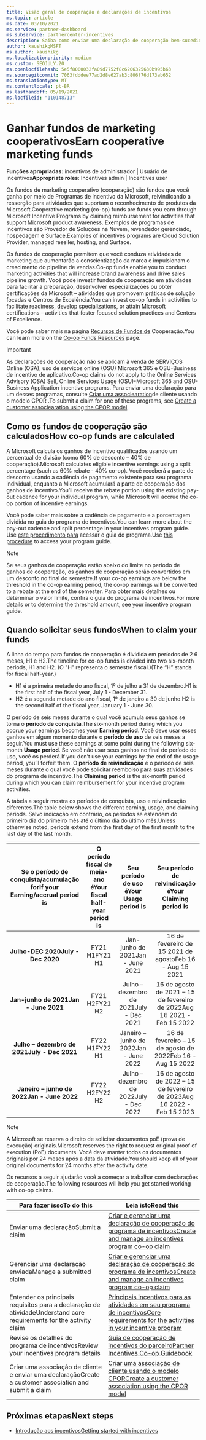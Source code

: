 ```yaml
---
title: Visão geral de cooperação e declarações de incentivos
ms.topic: article
ms.date: 03/10/2021
ms.service: partner-dashboard
ms.subservice: partnercenter-incentives
description: Saiba como enviar uma declaração de cooperação bem-sucedida para seus incentivos organizando a documentação adequada, faturas, instruções e prova de execução.
author: kaushikgMSFT
ms.author: kaushikg
ms.localizationpriority: medium
ms.custom: SEOJULY.20
ms.openlocfilehash: 5e5f8000032fa09d7752f8c6206325630b995b63
ms.sourcegitcommit: 7063fdddee77ad2d8e627ab3c806f76d173ab652
ms.translationtype: MT
ms.contentlocale: pt-BR
ms.lasthandoff: 05/19/2021
ms.locfileid: "110148713"
---
```

# <a name="earn-cooperative-marketing-funds"></a><span data-ttu-id="be510-103">Ganhar fundos de marketing cooperativos</span><span class="sxs-lookup"><span data-stu-id="be510-103">Earn cooperative marketing funds</span></span>

<span data-ttu-id="be510-104">**Funções apropriadas:** incentivos de administrador | Usuário de incentivos</span><span class="sxs-lookup"><span data-stu-id="be510-104">**Appropriate roles**: Incentives admin | Incentives user</span></span>

<span data-ttu-id="be510-105">Os fundos de marketing cooperativo (cooperação) são fundos que você ganha por meio de Programas de Incentivo da Microsoft, reivindicando a resserção para atividades que suportam o reconhecimento de produtos da Microsoft.</span><span class="sxs-lookup"><span data-stu-id="be510-105">Cooperative marketing (co-op) funds are funds you earn through Microsoft Incentive Programs by claiming reimbursement for activities that support Microsoft product awareness.</span></span> <span data-ttu-id="be510-106">Exemplos de programas de incentivos são Provedor de Soluções na Nuvem, revendedor gerenciado, hospedagem e Surface.</span><span class="sxs-lookup"><span data-stu-id="be510-106">Examples of incentives programs are Cloud Solution Provider, managed reseller, hosting, and Surface.</span></span>

<span data-ttu-id="be510-107">Os fundos de cooperação permitem que você conduza atividades de marketing que aumentarão a conscientização da marca e impulsionam o crescimento do pipeline de vendas.</span><span class="sxs-lookup"><span data-stu-id="be510-107">Co-op funds enable you to conduct marketing activities that will increase brand awareness and drive sales pipeline growth.</span></span> <span data-ttu-id="be510-108">Você pode investir fundos de cooperação em atividades para facilitar a preparação, desenvolver especializações ou obter certificações da Microsoft – atividades que promovem práticas de solução focadas e Centros de Excelência.</span><span class="sxs-lookup"><span data-stu-id="be510-108">You can invest co-op funds in activities to facilitate readiness, develop specializations, or attain Microsoft certifications – activities that foster focused solution practices and Centers of Excellence.</span></span>

<span data-ttu-id="be510-109">Você pode saber mais na página [Recursos de Fundos de](https://partner.microsoft.com/asset/collection/co-op-funds-resources#/) Cooperação.</span><span class="sxs-lookup"><span data-stu-id="be510-109">You can learn more on the [Co-op Funds Resources](https://partner.microsoft.com/asset/collection/co-op-funds-resources#/) page.</span></span>

>[!Important]
><span data-ttu-id="be510-110">As declarações de cooperação não se aplicam à venda de SERVIÇOS Online (OSA), uso de serviços online (OSU) Microsoft 365 e OSU-Business de incentivo de aplicativo.</span><span class="sxs-lookup"><span data-stu-id="be510-110">Co-op claims do not apply to the Online Services Advisory (OSA) Sell, Online Services Usage (OSU)-Microsoft 365 and OSU-Business Application incentive programs.</span></span> <span data-ttu-id="be510-111">Para enviar uma declaração para um desses programas, consulte [Criar uma associearation](submit-osa-claim.md)de cliente usando o modelo CPOR .</span><span class="sxs-lookup"><span data-stu-id="be510-111">To submit a claim for one of these programs, see [Create a customer associearation using the CPOR model](submit-osa-claim.md).</span></span>

## <a name="how-co-op-funds-are-calculated"></a><span data-ttu-id="be510-112">Como os fundos de cooperação são calculados</span><span class="sxs-lookup"><span data-stu-id="be510-112">How co-op funds are calculated</span></span>

<span data-ttu-id="be510-113">A Microsoft calcula os ganhos de incentivo qualificados usando um percentual de divisão (como 60% de desconto – 40% de cooperação).</span><span class="sxs-lookup"><span data-stu-id="be510-113">Microsoft calculates eligible incentive earnings using a split percentage (such as 60% rebate - 40% co-op).</span></span> <span data-ttu-id="be510-114">Você receberá a parte de desconto usando a cadência de pagamento existente para seu programa individual, enquanto a Microsoft acumulará a parte de cooperação dos ganhos de incentivo.</span><span class="sxs-lookup"><span data-stu-id="be510-114">You’ll receive the rebate portion using the existing pay-out cadence for your individual program, while Microsoft will accrue the co-op portion of incentive earnings.</span></span>

<span data-ttu-id="be510-115">Você pode saber mais sobre a cadência de pagamento e a porcentagem dividida no guia do programa de incentivos.</span><span class="sxs-lookup"><span data-stu-id="be510-115">You can learn more about the pay-out cadence and split percentage in your incentives program guide.</span></span> <span data-ttu-id="be510-116">Use [este procedimento para](incentives-determined-your-program-eligibility.md) acessar o guia do programa.</span><span class="sxs-lookup"><span data-stu-id="be510-116">Use [this procedure](incentives-determined-your-program-eligibility.md) to access your program guide.</span></span>

>[!NOTE]
><span data-ttu-id="be510-117">Se seus ganhos de cooperação estão abaixo do limite no período de ganhos de cooperação, os ganhos de cooperação serão convertidos em um desconto no final do semestre.</span><span class="sxs-lookup"><span data-stu-id="be510-117">If your co-op earnings are below the threshold in the co-op earning period, the co-op earnings will be converted to a rebate at the end of the semester.</span></span> <span data-ttu-id="be510-118">Para obter mais detalhes ou determinar o valor limite, confira o guia do programa de incentivos.</span><span class="sxs-lookup"><span data-stu-id="be510-118">For more details or to determine the threshold amount, see your incentive program guide.</span></span>

## <a name="when-to-claim-your-funds"></a><span data-ttu-id="be510-119">Quando solicitar seus fundos</span><span class="sxs-lookup"><span data-stu-id="be510-119">When to claim your funds</span></span>

<span data-ttu-id="be510-120">A linha do tempo para fundos de cooperação é dividida em períodos de 2 6 meses, H1 e H2.</span><span class="sxs-lookup"><span data-stu-id="be510-120">The timeline for co-op funds is divided into two six-month periods, H1 and H2.</span></span> <span data-ttu-id="be510-121">(O "H" representa o semestre fiscal.)</span><span class="sxs-lookup"><span data-stu-id="be510-121">(The “H” stands for fiscal half-year.)</span></span>

- <span data-ttu-id="be510-122">H1 é a primeira metade do ano fiscal, 1º de julho a 31 de dezembro.</span><span class="sxs-lookup"><span data-stu-id="be510-122">H1 is the first half of the fiscal year, July 1 - December 31.</span></span>
- <span data-ttu-id="be510-123">H2 é a segunda metade do ano fiscal, 1º de janeiro a 30 de junho.</span><span class="sxs-lookup"><span data-stu-id="be510-123">H2 is the second half of the fiscal year, January 1 - June 30.</span></span>

<span data-ttu-id="be510-124">O período de seis meses durante o qual você acumula seus ganhos se torna o **período de conquista**.</span><span class="sxs-lookup"><span data-stu-id="be510-124">The six-month period during which you accrue your earnings becomes your **Earning period**.</span></span> <span data-ttu-id="be510-125">Você deve usar esses ganhos em algum momento durante o **período de uso** de seis meses a seguir.</span><span class="sxs-lookup"><span data-stu-id="be510-125">You must use these earnings at some point during the following six-month **Usage period**.</span></span> <span data-ttu-id="be510-126">Se você não usar seus ganhos no final do período de uso, você os perderá.</span><span class="sxs-lookup"><span data-stu-id="be510-126">If you don’t use your earnings by the end of the usage period, you’ll forfeit them.</span></span> <span data-ttu-id="be510-127">O **período de reivindicação** é o período de seis meses durante o qual você pode solicitar reembolso para suas atividades do programa de incentivo.</span><span class="sxs-lookup"><span data-stu-id="be510-127">The **Claiming period** is the six-month period during which you can claim reimbursement for your incentive program activities.</span></span>

<span data-ttu-id="be510-128">A tabela a seguir mostra os períodos de conquista, uso e reivindicação diferentes.</span><span class="sxs-lookup"><span data-stu-id="be510-128">The table below shows the different earning, usage, and claiming periods.</span></span> <span data-ttu-id="be510-129">Salvo indicação em contrário, os períodos se estendem do primeiro dia do primeiro mês até o último dia do último mês.</span><span class="sxs-lookup"><span data-stu-id="be510-129">Unless otherwise noted, periods extend from the first day of the first month to the last day of the last month.</span></span>

|  <span data-ttu-id="be510-130">Se o período de conquista/acumulação for</span><span class="sxs-lookup"><span data-stu-id="be510-130">If your Earning/accrual period is</span></span>  |<span data-ttu-id="be510-131">O período fiscal de meia-ano é</span><span class="sxs-lookup"><span data-stu-id="be510-131">Your fiscal half-year period is</span></span>  |  <span data-ttu-id="be510-132">Seu período de uso é</span><span class="sxs-lookup"><span data-stu-id="be510-132">Your Usage period is</span></span>  |  <span data-ttu-id="be510-133">Seu período de reivindicação é</span><span class="sxs-lookup"><span data-stu-id="be510-133">Your Claiming period is</span></span>  |
| :-----------: | :-----------: | :-----------: | :-----------: |
|<span data-ttu-id="be510-134">**Julho-DEC 2020**</span><span class="sxs-lookup"><span data-stu-id="be510-134">**July - Dec 2020**</span></span>| <span data-ttu-id="be510-135">FY21 H1</span><span class="sxs-lookup"><span data-stu-id="be510-135">FY21 H1</span></span>  |  <span data-ttu-id="be510-136">Jan-junho de 2021</span><span class="sxs-lookup"><span data-stu-id="be510-136">Jan - June 2021</span></span>  |  <span data-ttu-id="be510-137">16 de fevereiro de 15 2021 de agosto</span><span class="sxs-lookup"><span data-stu-id="be510-137">Feb 16 - Aug 15 2021</span></span>  |
|<span data-ttu-id="be510-138">**Jan-junho de 2021**</span><span class="sxs-lookup"><span data-stu-id="be510-138">**Jan - June 2021**</span></span> |  <span data-ttu-id="be510-139">FY21 H2</span><span class="sxs-lookup"><span data-stu-id="be510-139">FY21 H2</span></span>  |  <span data-ttu-id="be510-140">Julho – dezembro de 2021</span><span class="sxs-lookup"><span data-stu-id="be510-140">July - Dec 2021</span></span>  |  <span data-ttu-id="be510-141">16 de agosto de 2021 – 15 de fevereiro de 2022</span><span class="sxs-lookup"><span data-stu-id="be510-141">Aug 16 2021 - Feb 15 2022</span></span>  |
|<span data-ttu-id="be510-142">**Julho – dezembro de 2021**</span><span class="sxs-lookup"><span data-stu-id="be510-142">**July - Dec 2021**</span></span>|  <span data-ttu-id="be510-143">FY22 H1</span><span class="sxs-lookup"><span data-stu-id="be510-143">FY22 H1</span></span>  |  <span data-ttu-id="be510-144">Janeiro – junho de 2022</span><span class="sxs-lookup"><span data-stu-id="be510-144">Jan - June 2022</span></span>  |  <span data-ttu-id="be510-145">16 de fevereiro – 15 de agosto de 2022</span><span class="sxs-lookup"><span data-stu-id="be510-145">Feb 16 - Aug 15 2022</span></span>  |
|<span data-ttu-id="be510-146">**Janeiro – junho de 2022**</span><span class="sxs-lookup"><span data-stu-id="be510-146">**Jan - June 2022**</span></span> |  <span data-ttu-id="be510-147">FY22 H2</span><span class="sxs-lookup"><span data-stu-id="be510-147">FY22 H2</span></span>  |  <span data-ttu-id="be510-148">Julho – dezembro de 2022</span><span class="sxs-lookup"><span data-stu-id="be510-148">July - Dec 2022</span></span>  |  <span data-ttu-id="be510-149">16 de agosto de 2022 – 15 de fevereiro de 2023</span><span class="sxs-lookup"><span data-stu-id="be510-149">Aug 16 2022 - Feb 15 2023</span></span>  |

>[!NOTE]
><span data-ttu-id="be510-150">A Microsoft se reserva o direito de solicitar documentos poE (prova de execução) originais.</span><span class="sxs-lookup"><span data-stu-id="be510-150">Microsoft reserves the right to request original proof of execution (PoE) documents.</span></span> <span data-ttu-id="be510-151">Você deve manter todos os documentos originais por 24 meses após a data da atividade.</span><span class="sxs-lookup"><span data-stu-id="be510-151">You should keep all of your original documents for 24 months after the activity date.</span></span>

<span data-ttu-id="be510-152">Os recursos a seguir ajudarão você a começar a trabalhar com declarações de cooperação.</span><span class="sxs-lookup"><span data-stu-id="be510-152">The following resources will help you get started working with co-op claims.</span></span>

| <span data-ttu-id="be510-153">Para fazer isso</span><span class="sxs-lookup"><span data-stu-id="be510-153">To do this</span></span> | <span data-ttu-id="be510-154">Leia isto</span><span class="sxs-lookup"><span data-stu-id="be510-154">Read this</span></span> |
| ------ | ----------- |
| <span data-ttu-id="be510-155">Enviar uma declaração</span><span class="sxs-lookup"><span data-stu-id="be510-155">Submit a claim</span></span> |  [<span data-ttu-id="be510-156">Criar e gerenciar uma declaração de cooperação do programa de incentivos</span><span class="sxs-lookup"><span data-stu-id="be510-156">Create and manage an incentives program co-op claim</span></span>](create-incentives-claims.md)  |
| <span data-ttu-id="be510-157">Gerenciar uma declaração enviada</span><span class="sxs-lookup"><span data-stu-id="be510-157">Manage a submitted claim</span></span> | [<span data-ttu-id="be510-158">Criar e gerenciar uma declaração de cooperação do programa de incentivos</span><span class="sxs-lookup"><span data-stu-id="be510-158">Create and manage an incentives program co-op claim</span></span>](create-incentives-claims.md)    |
| <span data-ttu-id="be510-159">Entender os principais requisitos para a declaração de atividade</span><span class="sxs-lookup"><span data-stu-id="be510-159">Understand core requirements for the activity claim</span></span> | [<span data-ttu-id="be510-160">Principais incentivos para as atividades em seu programa de incentivos</span><span class="sxs-lookup"><span data-stu-id="be510-160">Core requirements for the activities in your incentive program</span></span>](core-requirements.md)   |
| <span data-ttu-id="be510-161">Revise os detalhes do programa de incentivos</span><span class="sxs-lookup"><span data-stu-id="be510-161">Review your incentives program details</span></span> | [<span data-ttu-id="be510-162">Guia de cooperação de incentivos do parceiro</span><span class="sxs-lookup"><span data-stu-id="be510-162">Partner Incentives Co-op Guidebook</span></span>](https://assetsprod.microsoft.com/co-op-guidebook.pdf)  |
| <span data-ttu-id="be510-163">Criar uma associação de cliente e enviar uma declaração</span><span class="sxs-lookup"><span data-stu-id="be510-163">Create a customer association and submit a claim</span></span> | [<span data-ttu-id="be510-164">Criar uma associação de cliente usando o modelo CPOR</span><span class="sxs-lookup"><span data-stu-id="be510-164">Create a customer association using the CPOR model</span></span>](submit-osa-claim.md)   |

## <a name="next-steps"></a><span data-ttu-id="be510-165">Próximas etapas</span><span class="sxs-lookup"><span data-stu-id="be510-165">Next steps</span></span>

- [<span data-ttu-id="be510-166">Introdução aos incentivos</span><span class="sxs-lookup"><span data-stu-id="be510-166">Getting started with incentives</span></span>](incentives-get-started-intro.md)
